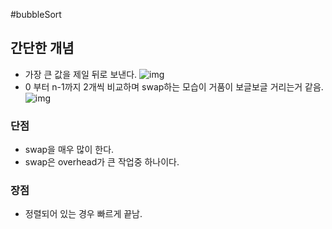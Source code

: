  #bubbleSort

## 간단한 개념
* 가장 큰 값을 제일 뒤로 보낸다.
![img](https://en.wikipedia.org/wiki/Bubble_sort#/media/File:Bubble_sort_animation.gif)
* 0 부터 n-1까지 2개씩 비교하며 swap하는 모습이 거품이 보글보글 거리는거 같음.
![img](https://upload.wikimedia.org/wikipedia/commons/c/c8/Bubble-sort-example-300px.gif)

### 단점
* swap을 매우 많이 한다.
* swap은 overhead가 큰 작업중 하나이다.

### 장점
* 정렬되어 있는 경우 빠르게 끝남.
